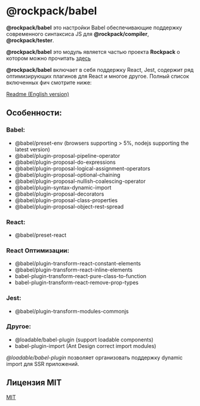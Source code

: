 # @rockpack/babel

**@rockpack/babel** это настройки Babel обеспечивающие поддержку современного синтаксиса JS для **@rockpack/compiler**, **@rockpack/tester**.

**@rockpack/babel** это модуль является частью проекта **Rockpack** о котором можно прочитать <a href="https://github.com/AlexSergey/rockpack/blob/master/README_RU.md" target="_blank">здесь</a>

**@rockpack/babel** включает в себя поддержку React, Jest, содержит ряд оптимизирующих плагинов для React и многое другое. Полный список включенных фич смотрите ниже:

[Readme (English version)](https://github.com/AlexSergey/rockpack/blob/master/packages/babel/README.md)

## Особенности:

### Babel:
- @babel/preset-env (browsers supporting > 5%, nodejs supporting the latest version)
- @babel/plugin-proposal-pipeline-operator
- @babel/plugin-proposal-do-expressions
- @babel/plugin-proposal-logical-assignment-operators
- @babel/plugin-proposal-optional-chaining
- @babel/plugin-proposal-nullish-coalescing-operator
- @babel/plugin-syntax-dynamic-import
- @babel/plugin-proposal-decorators
- @babel/plugin-proposal-class-properties
- @babel/plugin-proposal-object-rest-spread

### React:
- @babel/preset-react

### React Оптимизации:
- @babel/plugin-transform-react-constant-elements
- @babel/plugin-transform-react-inline-elements
- babel-plugin-transform-react-pure-class-to-function
- babel-plugin-transform-react-remove-prop-types

### Jest:
- @babel/plugin-transform-modules-commonjs

### Другое:
- @loadable/babel-plugin (support loadable components)
- babel-plugin-import (Ant Design correct import modules)

*@loadable/babel-plugin* позволяет организовать поддержку dynamic import для SSR приложений.

## Лицензия MIT

<a href="https://github.com/AlexSergey/rockpack#%D0%BB%D0%B8%D1%86%D0%B5%D0%BD%D0%B7%D0%B8%D1%8F-mit" target="_blank">MIT</a>
